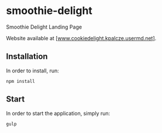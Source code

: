 # smoothie-delight
Smoothie Delight Landing Page

Website available at  [www.cookiedelight.kpalcze.usermd.net].

## Installation

In order to install, run:

```npm install```

## Start

In order to start the application, simply run:

```gulp```


